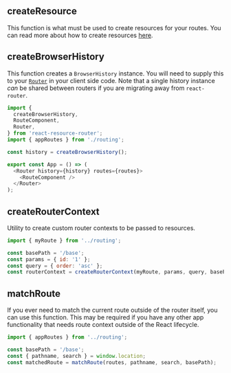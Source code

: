 ## createResource

This function is what must be used to create resources for your routes. You can read more about how to create resources [here](/resources/creation).

## createBrowserHistory

This function creates a `BrowserHistory` instance. You will need to supply this to your [`Router`](/api/components#router) in your client side code. Note that a single history instance _can_ be shared between routers if you are migrating away from `react-router`.

```js
import {
  createBrowserHistory,
  RouteComponent,
  Router,
} from 'react-resource-router';
import { appRoutes } from './routing';

const history = createBrowserHistory();

export const App = () => (
  <Router history={history} routes={routes}>
    <RouteComponent />
  </Router>
);
```

## createRouterContext

Utility to create custom router contexts to be passed to resources.

```js
import { myRoute } from '../routing';

const basePath = '/base';
const params = { id: '1' };
const query = { order: 'asc' };
const routerContext = createRouterContext(myRoute, params, query, basePath);
```

## matchRoute

If you ever need to match the current route outside of the router itself, you can use this function. This may be required if you have any other app functionality that needs route context outside of the React lifecycle.

```js
import { appRoutes } from '../routing';

const basePath = '/base';
const { pathname, search } = window.location;
const matchedRoute = matchRoute(routes, pathname, search, basePath);
```
